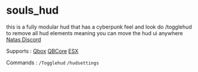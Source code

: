 # souls_hud
this is a fully modular hud that has a cyberpunk feel and look do /togglehud to remove all hud elements meaning you can move the hud ui anywhere
[Natas Discord](https://www.dsc.gg/natas)

Supports :
[Qbox](https://www.qbox.re)
[QBCore](https://github.com/qbcore-framework)
[ESX](https://github.com/esx-framework)

Commands :
```/Togglehud```
```/hudsettings```



